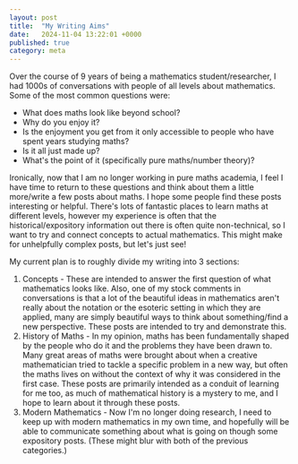 ```yaml
---
layout: post
title:  "My Writing Aims"
date:   2024-11-04 13:22:01 +0000
published: true
category: meta
---
```


Over the course of 9 years of being a mathematics student/researcher, I had 1000s of conversations with people of all levels about mathematics. Some of the most common questions were:

- What does maths look like beyond school?
- Why do you enjoy it?
- Is the enjoyment you get from it only accessible to people who have spent years studying maths?
- Is it all just made up?
- What's the point of it (specifically pure maths/number theory)?

Ironically, now that I am no longer working in pure maths academia, I feel I have time to return to these questions and think about them a little more/write a few posts about maths. I hope some people find these posts interesting or helpful. There's lots of fantastic places to learn maths at different levels, however my experience is often that the historical/expository information out there is often quite non-technical, so I want to try and connect concepts to actual mathematics. This might make for unhelpfully complex posts, but let's just see!

My current plan is to roughly divide my writing into 3 sections: 
1. Concepts - These are intended to answer the first question of what mathematics looks like. Also, one of my stock comments in conversations is that a lot of the beautiful ideas in mathematics aren't really about the notation or the esoteric setting in which they are applied, many are simply beautiful ways to think about something/find a new perspective. These posts are intended to try and demonstrate this. 
2. History of Maths - In my opinion, maths has been fundamentally shaped by the people who do it and the problems they have been drawn to. Many great areas of maths were brought about when a creative mathematician tried to tackle a specific problem in a new way, but often the maths lives on without the context of why it was considered in the first case. These posts are primarily intended as a conduit of learning for me too, as much of mathematical history is a mystery to me, and I hope to learn about it through these posts.
3. Modern Mathematics - Now I'm no longer doing research, I need to keep up with modern mathematics in my own time, and hopefully will be able to communicate something about what is going on though some expository posts. (These might blur with both of the previous categories.)
